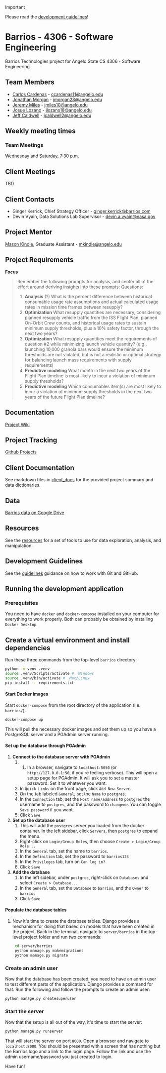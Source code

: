 > [!IMPORTANT]
> Please read the [development guidelines](#development-guidelines)!

# Barrios - 4306 - Software Engineering
Barrios Technologies project for Angelo State CS 4306 - Software Engineering

## Team Members
- [Carlos Cardenas](https://github.com/arcxcc) - ccardenas11@angelo.edu
- [Jonathan Morgan](https://github.com/jmorgan28-01) - jmorgan28@angelo.edu
- [Jeremy Miles](https://github.com/jeremymiles) - jmiles10@angelo.edu
- [Josue Lozano](https://github.com/jlozano23) - jlozano18@angelo.edu
- [Jeff Caldwell](https://github.com/nemo-omen) - jcaldwell2@angelo.edu

## Weekly meeting times

### Team Meetings

Wednesday and Saturday, 7:30 p.m.

## Client Meetings

TBD

## Client Contacts
- Ginger Kerrick, Chief Strategy Officer - ginger.kerrick@barrios.com
- Devin Vyain, Data Solutions Lab Supervisor - devin.a.vyain@nasa.gov

## Project Mentor
[Mason Kindle](https://www.angelo.edu/live/profiles/13285-mason-kindle),  Graduate Assistant  - mkindle@angelo.edu

## Project Requirements
**Focus**

> Remember the following prompts for analysis, and center all of the effort around deriving insights into these prompts:
> Questions:
> 1. __Analysis__ (?)
> What is the percent difference between historical consumable usage rate assumptions and actual calculated usage rates in mission time frames between resupply?
> 2. __Optimization__
> What resupply quantities are necessary, considering planned resupply vehicle traffic from the ISS Flight Plan, planned On-Orbit Crew counts, and historical usage rates to sustain minimum supply thresholds, plus a 10% safety factor, through the next two years?
> 3. __Optimization__
> What resupply quantities meet the requirements of question \#2 while minimizing launch vehicle quantity? (e.g., launching 10,000 granola bars would ensure the minimum thresholds are not violated, but is not a realistic or optimal strategy for balancing launch mass requirements with supply requirements)
> 4. __Predictive modeling__
> What month in the next two years of the Flight Plan timeline is most likely to incur a violation of minimum supply thresholds?
> 5. __Predictive modeling__
> Which consumables item(s) are most likely to incur a violation of minimum supply thresholds in the next two years of the future Flight Plan timeline?

## Documentation
[Project Wiki](https://github.com/4306-team-noname/barrios/wiki)

## Project Tracking
[Github Projects](https://github.com/orgs/4306-team-noname/projects/1)

## Client Documentation
See markdown files in [client_docs](./client_docs) for the provided project summary and data dictionaries.

## Data
[Barrios data on Google Drive](https://drive.google.com/drive/u/0/folders/1QjZAWA7KyjAwYDQU2jbEDuHuvXdkoxZB)

## Resources
See the [resources](docs/resources.md) for a set of tools to use for data exploration, analysis, and manipulation.

## Development Guidelines
See the [guidelines](docs/guidelines.md) guidance on how to work with Git and GitHub.

## Running the development application

### Prerequisites
You need to have `docker` and `docker-compose` installed on your computer for everything to work properly. Both can probably be obtained by installing `Docker Desktop`.

## Create a virtual environment and install dependencies

Run these three commands from the top-level `barrios` directory:

```bash
python -m venv .venv
source .venv/Scripts/activate #  Windows
source .venv/bin/activate #  Mac/Linux
pip install -r requirements.txt
```

#### Start Docker images

Start `docker-compose` from the root directory of the application (i.e. `barrios/`).

```bash
docker-compose up
```
This will pull the necessary docker images and set them up so you have a PostgreSQL server and a PGAdmin server running.

#### Set up the database through PGAdmin
1. __Connect to the database server with PGAdmin__
   1. 1. In a browser, navigate to `localhost:5050` (or `http://127.0.0.1:50`, if you're feeling verbose). This will open a setup page for PGAdmin. It will ask you to set a master password. Set it to whatever you want.
   2. In `Quick Links` on the front page, click `Add New Server`.
   3. On the tab labeled `General`, set the `Name` to `postgres`.
   4. In the `Connection` tab, set the `Host name/address` to `postgres` the username to `postgres`, and the password to `changeme`. You can toggle `Save password` if you want.
   5. Click `Save`
2. __Set up the database user__
   1. This will add the `postgres` server you loaded from the docker container. In the left sidebar, click `Servers`, then `postgres` to expand the menu.
   2. Right-click on `Login/Group Roles`, then choose `Create > Login/Group Role...`
   3. In the `General` tab, set the name to `barrios`.
   4.  In the `Definition` tab, set the password to `barrios123`
   5.  In the `Privileges` tab, turn on `Can log in?`
   6.  Click `Save`
3.  __Add the database__
    1.  In the left sidebar, under `postgres`, right-click on `Databases` and select `Create > Database...`
    2.  In the `General` tab, set the `Database` to `barrios`, and the `Owner` to `barrios`
    3.  Click `Save`

#### Populate the database tables
1. Now it's time to create the database tables. Django provides a mechanism for doing that based on models that have been created in the project. Back in the terminal, navigate to `server/barrios` in the top-level project folder and run two commands:
   ```bash
    cd server/barrios
    python manage.py makemigrations
    python manage.py migrate
   ```

### Create an admin user

Now that the database has been created, you need to have an admin user to test different parts of the application. Django provides a command for that. Run the following and follow the prompts to create an admin user:
```bash
python manage.py createsuperuser
```

### Start the server

Now that the setup is all out of the way, it's time to start the server:

```bash
python manage.py runserver
```

That will start the server on port `8000`. Open a browser and navigate to `localhost:8000`. You should be presented with a screen that has nothing but the Barrios logo and a link to the login page. Follow the link and use the admin username/password you just created to login.

Have fun!
